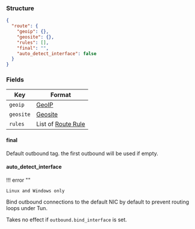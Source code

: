 ### Structure

```json
{
  "route": {
    "geoip": {},
    "geosite": {},
    "rules": [],
    "final": "",
    "auto_detect_interface": false
  }
}
```

### Fields

| Key       | Format                       |
|-----------|------------------------------|
| `geoip`   | [GeoIP](./geoip)             |
| `geosite` | [Geosite](./geosite)         |
| `rules`   | List of [Route Rule](./rule) |

#### final

Default outbound tag. the first outbound will be used if empty.

#### auto_detect_interface

!!! error ""

    Linux and Windows only

Bind outbound connections to the default NIC by default to prevent routing loops under Tun.

Takes no effect if `outbound.bind_interface` is set.